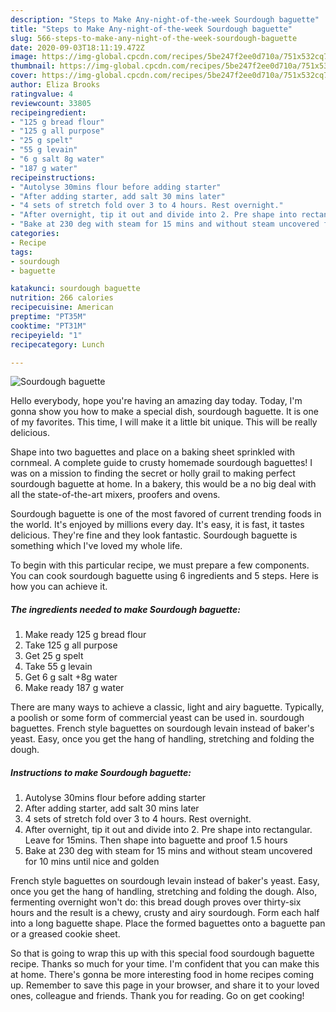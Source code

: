 ```yaml
---
description: "Steps to Make Any-night-of-the-week Sourdough baguette"
title: "Steps to Make Any-night-of-the-week Sourdough baguette"
slug: 566-steps-to-make-any-night-of-the-week-sourdough-baguette
date: 2020-09-03T18:11:19.472Z
image: https://img-global.cpcdn.com/recipes/5be247f2ee0d710a/751x532cq70/sourdough-baguette-recipe-main-photo.jpg
thumbnail: https://img-global.cpcdn.com/recipes/5be247f2ee0d710a/751x532cq70/sourdough-baguette-recipe-main-photo.jpg
cover: https://img-global.cpcdn.com/recipes/5be247f2ee0d710a/751x532cq70/sourdough-baguette-recipe-main-photo.jpg
author: Eliza Brooks
ratingvalue: 4
reviewcount: 33805
recipeingredient:
- "125 g bread flour"
- "125 g all purpose"
- "25 g spelt"
- "55 g levain"
- "6 g salt 8g water"
- "187 g water"
recipeinstructions:
- "Autolyse 30mins flour before adding starter"
- "After adding starter, add salt 30 mins later"
- "4 sets of stretch fold over 3 to 4 hours. Rest overnight."
- "After overnight, tip it out and divide into 2. Pre shape into rectangular. Leave for 15mins. Then shape into baguette and proof 1.5 hours"
- "Bake at 230 deg with steam for 15 mins and without steam uncovered for 10 mins until nice and golden"
categories:
- Recipe
tags:
- sourdough
- baguette

katakunci: sourdough baguette 
nutrition: 266 calories
recipecuisine: American
preptime: "PT35M"
cooktime: "PT31M"
recipeyield: "1"
recipecategory: Lunch

---
```



![Sourdough baguette](https://img-global.cpcdn.com/recipes/5be247f2ee0d710a/751x532cq70/sourdough-baguette-recipe-main-photo.jpg)

Hello everybody, hope you're having an amazing day today. Today, I'm gonna show you how to make a special dish, sourdough baguette. It is one of my favorites. This time, I will make it a little bit unique. This will be really delicious.

Shape into two baguettes and place on a baking sheet sprinkled with cornmeal. A complete guide to crusty homemade sourdough baguettes! I was on a mission to finding the secret or holly grail to making perfect sourdough baguette at home. In a bakery, this would be a no big deal with all the state-of-the-art mixers, proofers and ovens.

Sourdough baguette is one of the most favored of current trending foods in the world. It's enjoyed by millions every day. It's easy, it is fast, it tastes delicious. They're fine and they look fantastic. Sourdough baguette is something which I've loved my whole life.


To begin with this particular recipe, we must prepare a few components. You can cook sourdough baguette using 6 ingredients and 5 steps. Here is how you can achieve it.

<!--inarticleads1-->

##### The ingredients needed to make Sourdough baguette:

1. Make ready 125 g bread flour
1. Take 125 g all purpose
1. Get 25 g spelt
1. Take 55 g levain
1. Get 6 g salt +8g water
1. Make ready 187 g water


There are many ways to achieve a classic, light and airy baguette. Typically, a poolish or some form of commercial yeast can be used in. sourdough baguettes. French style baguettes on sourdough levain instead of baker&#39;s yeast. Easy, once you get the hang of handling, stretching and folding the dough. 

<!--inarticleads2-->

##### Instructions to make Sourdough baguette:

1. Autolyse 30mins flour before adding starter
1. After adding starter, add salt 30 mins later
1. 4 sets of stretch fold over 3 to 4 hours. Rest overnight.
1. After overnight, tip it out and divide into 2. Pre shape into rectangular. Leave for 15mins. Then shape into baguette and proof 1.5 hours
1. Bake at 230 deg with steam for 15 mins and without steam uncovered for 10 mins until nice and golden


French style baguettes on sourdough levain instead of baker&#39;s yeast. Easy, once you get the hang of handling, stretching and folding the dough. Also, fermenting overnight won&#39;t do: this bread dough proves over thirty-six hours and the result is a chewy, crusty and airy sourdough. Form each half into a long baguette shape. Place the formed baguettes onto a baguette pan or a greased cookie sheet. 

So that is going to wrap this up with this special food sourdough baguette recipe. Thanks so much for your time. I'm confident that you can make this at home. There's gonna be more interesting food in home recipes coming up. Remember to save this page in your browser, and share it to your loved ones, colleague and friends. Thank you for reading. Go on get cooking!
